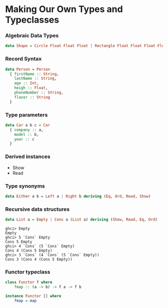 # Making Our Own Types and Typeclasses

### Algebraic Data Types

```haskell
data Shape = Circle Float Float Float | Rectangle Float Float Float Float
```

### Record Syntax

```haskell
data Person = Person
  { firstName :: String,
    lastName :: String,
    age :: Int,
    heigh :: Float,
    phoneNumber :: String,
    flavor :: String
  }
```

### Type parameters

```haskell
data Car a b c = Car
  { company :: a,
    model :: b,
    year :: c
  }
```

### Derived instances

- Show
- Read

### Type synonyms

```haskell
data Either a b = Left a | Right b deriving (Eq, Ord, Read, Show)
```

### Recursive data structures

```haskell
data List a = Empty | Cons a (List a) deriving (Show, Read, Eq, Ord)
```

```
ghci> Empty
Empty
ghci> 5 `Cons` Empty
Cons 5 Empty
ghci> 4 `Cons` (5 `Cons` Empty)
Cons 4 (Cons 5 Empty)
ghci> 3 `Cons` (4 `Cons` (5 `Cons` Empty))
Cons 3 (Cons 4 (Cons 5 Empty))
```

### Functor typeclass

```haskell
class Functor f where
    fmap :: (a -> b) -> f a -> f b

instance Functor [] where
    fmap = map
```
